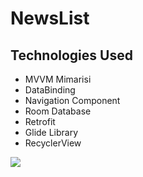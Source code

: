 # NewsList
## Technologies Used
                
+ MVVM Mimarisi
+ DataBinding
+ Navigation Component
+ Room Database
+ Retrofit
+ Glide Library
+ RecyclerView


![](https://github.com/hamzacanbaz/NewsList/blob/master/gif/ezgif-3-41601f80981a.gif)


